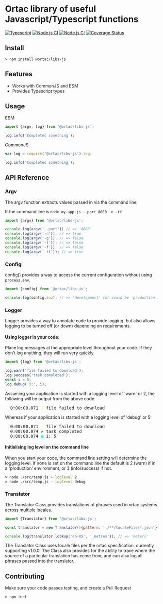 # Ortac library of useful Javascript/Typescript functions

[![Typescript](https://shields.io/badge/TypeScript-3178C6?logo=TypeScript&logoColor=FFF)](https://www.typescriptlang.org/)
[![Node.js CI](https://github.com/ortac-org/libs-js/actions/workflows/linux-ci.yml/badge.svg)](https://github.com/ortac-org/libs-js/actions/workflows/linux-ci.yml)
[![Node.js CI](https://github.com/ortac-org/libs-js/actions/workflows/windows-ci.yml/badge.svg)](https://github.com/ortac-org/libs-js/actions/workflows/windows-ci.yml)
[![Coverage Status](https://coveralls.io/repos/github/ortac-org/libs-js/badge.svg?branch=main)](https://coveralls.io/github/ortac-org/libs-js?branch=main)

## Install

```console
> npm install @ortac/libs-js
```

## Features

- Works with CommonJS and ESM
- Provides Typescript types

## Usage
ESM:
```js
import {argv, log} from '@ortac/libs-js';

log.info('Completed something');
```

CommonJS:
```js
var log = require('@ortac/libs-js').log;

log.info('Completed something');
```

## API Reference

### Argv

The argv function extracts values passed in via the command line

If the command line is `node my-app.js --port 8080 -n -tf`

```js
import {argv} from '@ortac/libs-js';

console.log(argv('--port')) // => '8080'
console.log(argv('-n')); // => true
console.log(argv('-g')); // => false
console.log(argv('-t')); // => false
console.log(argv('-f')); // => false
console.log(argv('-tf')); // => true
```

### Config

config() provides a way to access the current configuration without using `process.env`.

```js
import {config} from '@ortac/libs-js';

console.log(config.env); // => 'development' (or could be 'production') 
```

### Logger

Logger provides a way to annotate code to provide logging, but also allows logging to be turned off (or down) depending on requirements.

#### Using logger in your code:

Place log messages at the appropriate level throughout your code. If they don't log anything, they will run very quickly.

```js
import {log} from '@ortac/libs-js';

log.warn('file failed to download');
log.success('task completed');
const i = 5;
log.debug('i:', i);
```

Assuming your application is started with a logging level of 'warn' or 2, the following will be output from the above code:

<pre style="background-color: Night;">
  0:00:00.071 <span style="color:yellow;">⚠</span> file failed to download
</pre>

Whereas if your application is started with a logging level of 'debug' or 5:

<pre style="background-color: Night;">
  0:00:00.071 <span style="color:yellow;">⚠</span> file failed to download
  0:00:00.074 <span style="color:green;">✔</span> task completed
  0:00:00.074 <span style="color:cyan;">●</span> i: 5
</pre>

#### Initialising log level on the command line

When you start your code, the command line setting will determine the logging level. If none is set on the command line the default is 2 (warn) if in a 'production' environment, or 3 (info/success) if not.

```cmd
> node ./src/temp.js --loglevel 2
> node ./src/temp.js --loglevel debug
```

### Translator

The Translator Class provides translations of phrases used in ortac systems across multiple locales.

```js
import {Translator} from '@ortac/libs-js';

const translator = new Translator([{pattern: './**/localeFiles*.json'}]);

console.log(translator.lookup('en-US', '_metres')); // => 'meters'
```

The Translator Class uses locale files per the ortac specification, currently supporting v1.0.0. The Class also provides for the ability to trace where the source of a particular translation has come from, and can also log all phrases passed into the translator.

## Contributing

Make sure your code passes testing, and create a Pull Request
```console
> npm test
```